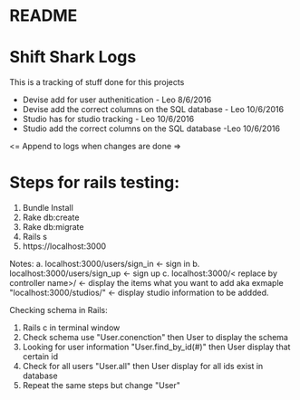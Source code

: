 # README

Shift Shark Logs
=================
This is a tracking of stuff done for this projects

* Devise add for user authenitication - Leo 8/6/2016
* Devise add the correct columns on the SQL database - Leo 10/6/2016
* Studio has for studio tracking - Leo 10/6/2016
* Studio add the correct columns on the SQL database -Leo 10/6/2016

<= Append to logs when changes are done =>

Steps for rails testing:
=========================
1. Bundle Install
2. Rake db:create
3. Rake db:migrate
4. Rails s
5. https://localhost:3000

Notes:
a. localhost:3000/users/sign_in <- sign in
b. localhost:3000/users/sign_up <- sign up
c. localhost:3000/< replace by controller name>/ <- display the items what you want to add
   aka exmaple "localhost:3000/studios/" <- display studio information to be addded.

Checking schema in Rails:
1. Rails c in terminal window
2. Check schema use "User.conenction" then User to display the schema
3. Looking for user information "User.find_by_id(#)" then User display that certain id
3. Check for all users "User.all" then User display for all ids exist in database
4. Repeat the same steps but change "User"